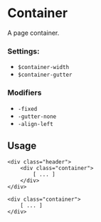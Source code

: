 Container
=========

A page container.

### Settings:

- `$container-width`
- `$container-gutter`

### Modifiers

- `-fixed`
- `-gutter-none`
- `-align-left`


Usage
-----

    <div class="header">
        <div class="container">
            [ ... ]
        </div>
    </div>

    <div class="container">
        [ ... ]
    </div>




